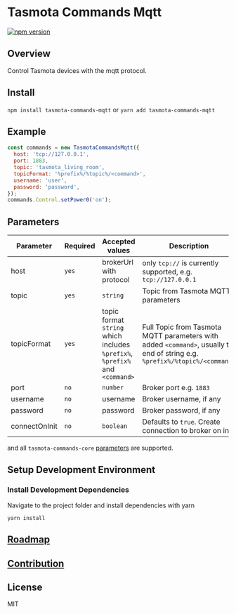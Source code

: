 # Tasmota Commands Mqtt

[![npm version](https://badge.fury.io/js/tasmota-commands-mqtt.svg)](https://www.npmjs.com/package/tasmota-commands-mqtt)

## Overview

Control Tasmota devices with the mqtt protocol.

## Install

`npm install tasmota-commands-mqtt` or `yarn add tasmota-commands-mqtt`

## Example

```javascript
const commands = new TasmotaCommandsMqtt({
  host: 'tcp://127.0.0.1',
  port: 1883,
  topic: 'tasmota_living_room',
  topicFormat: '%prefix%/%topic%/<command>',
  username: 'user',
  password: 'password',
});
commands.Control.setPower0('on');
```

## Parameters

| Parameter     | Required | Accepted values                                                             | Description                                                                                                                |
| ------------- | -------- | --------------------------------------------------------------------------- | -------------------------------------------------------------------------------------------------------------------------- |
| host          | `yes`    | brokerUrl with protocol                                                     | only `tcp://` is currently supported, e.g. `tcp://127.0.0.1`                                                               |
| topic         | `yes`    | `string`                                                                    | Topic from Tasmota MQTT parameters                                                                                         |
| topicFormat   | `yes`    | topic format `string` which includes `%prefix%`, `%prefix%` and `<command>` | Full Topic from Tasmota MQTT parameters with added `<command>`, usually to end of string e.g. `%prefix%/%topic%/<command>` |
| port          | `no`     | `number`                                                                    | Broker port e.g. `1883`                                                                                                    |
| username      | `no`     | username                                                                    | Broker username, if any                                                                                                    |
| password      | `no`     | password                                                                    | Broker password, if any                                                                                                    |
| connectOnInit | `no`     | `boolean`                                                                   | Defaults to `true`. Create connection to broker on init.                                                                   |

and all `tasmota-commands-core` [parameters](../tasmota-commands-core/README.md#parameters) are supported.

## Setup Development Environment

### Install Development Dependencies

Navigate to the project folder and install dependencies with yarn

```
yarn install
```

## [Roadmap](../../README.md#roadmap)

## [Contribution](../../README.md#contribution)

## License

MIT
